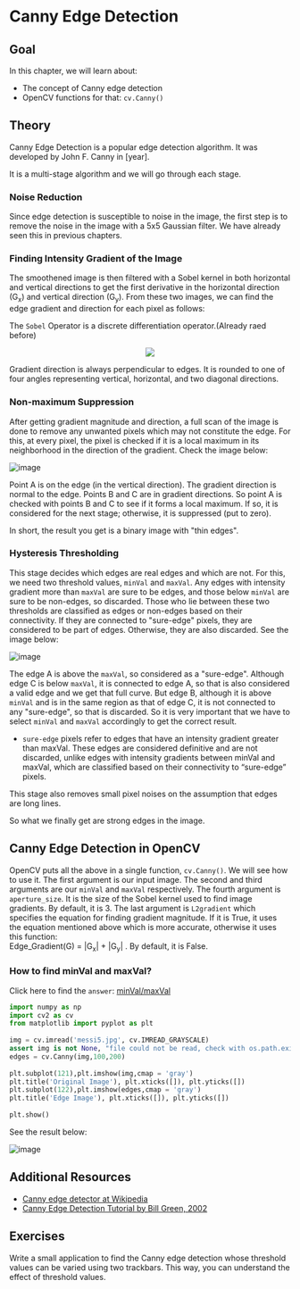 # Canny Edge Detection

## Goal
In this chapter, we will learn about:

- The concept of Canny edge detection
- OpenCV functions for that: `cv.Canny()`

## Theory
Canny Edge Detection is a popular edge detection algorithm. It was developed by John F. Canny in [year].

It is a multi-stage algorithm and we will go through each stage.

### Noise Reduction
Since edge detection is susceptible to noise in the image, the first step is to remove the noise in the image with a 5x5 Gaussian filter. We have already seen this in previous chapters.

### Finding Intensity Gradient of the Image
The smoothened image is then filtered with a Sobel kernel in both horizontal and vertical directions to get the first derivative in the horizontal direction (G<sub>x</sub>) and vertical direction (G<sub>y</sub>). From these two images, we can find the edge gradient and direction for each pixel as follows:

The `Sobel` Operator is a discrete differentiation operator.(Already raed before)

<div align="center"><img src="https://github.com/shyama7004/OpenCV-Personal-Documentation/blob/main/Images/5.png"></div>

Gradient direction is always perpendicular to edges. It is rounded to one of four angles representing vertical, horizontal, and two diagonal directions.

### Non-maximum Suppression
After getting gradient magnitude and direction, a full scan of the image is done to remove any unwanted pixels which may not constitute the edge. For this, at every pixel, the pixel is checked if it is a local maximum in its neighborhood in the direction of the gradient. Check the image below:

![image](https://docs.opencv.org/5.x/nms.jpg)

Point A is on the edge (in the vertical direction). The gradient direction is normal to the edge. Points B and C are in gradient directions. So point A is checked with points B and C to see if it forms a local maximum. If so, it is considered for the next stage; otherwise, it is suppressed (put to zero).

In short, the result you get is a binary image with "thin edges".

### Hysteresis Thresholding
This stage decides which edges are real edges and which are not. For this, we need two threshold values, `minVal` and `maxVal`. Any edges with intensity gradient more than `maxVal` are sure to be edges, and those below `minVal` are sure to be non-edges, so discarded. Those who lie between these two thresholds are classified as edges or non-edges based on their connectivity. If they are connected to "sure-edge" pixels, they are considered to be part of edges. Otherwise, they are also discarded. See the image below:

![image](https://docs.opencv.org/5.x/hysteresis.jpg)

The edge A is above the `maxVal`, so considered as a "sure-edge". Although edge C is below `maxVal`, it is connected to edge A, so that is also considered a valid edge and we get that full curve. But edge B, although it is above `minVal` and is in the same region as that of edge C, it is not connected to any "sure-edge", so that is discarded. So it is very important that we have to select `minVal` and `maxVal` accordingly to get the correct result.

- `sure-edge` pixels refer to edges that have an intensity gradient greater than maxVal. These edges are considered definitive and are not discarded, unlike edges with intensity gradients between minVal and maxVal, which are classified based on their connectivity to “sure-edge” pixels.

This stage also removes small pixel noises on the assumption that edges are long lines.

So what we finally get are strong edges in the image.

## Canny Edge Detection in OpenCV
OpenCV puts all the above in a single function, `cv.Canny()`. We will see how to use it. The first argument is our input image. The second and third arguments are our `minVal` and `maxVal` respectively. The fourth argument is `aperture_size`. It is the size of the Sobel kernel used to find image gradients. By default, it is 3. The last argument is `L2gradient` which specifies the equation for finding gradient magnitude. If it is True, it uses the equation mentioned above which is more accurate, otherwise it uses this function: <br> Edge_Gradient(G) = |G<sub>x</sub>| + |G<sub>y</sub>| . By default, it is False.

### How to find minVal and maxVal?

Click here to find the `answer`: [minVal/maxVal](https://github.com/shyama7004/OpenCV-Personal-Documentation/blob/main/More%20Explanation/3.4.md)

```python
import numpy as np
import cv2 as cv
from matplotlib import pyplot as plt
 
img = cv.imread('messi5.jpg', cv.IMREAD_GRAYSCALE)
assert img is not None, "file could not be read, check with os.path.exists()"
edges = cv.Canny(img,100,200)
 
plt.subplot(121),plt.imshow(img,cmap = 'gray')
plt.title('Original Image'), plt.xticks([]), plt.yticks([])
plt.subplot(122),plt.imshow(edges,cmap = 'gray')
plt.title('Edge Image'), plt.xticks([]), plt.yticks([])
 
plt.show()
```

See the result below:

![image](https://docs.opencv.org/5.x/canny1.jpg)

## Additional Resources
- [Canny edge detector at Wikipedia](https://en.wikipedia.org/wiki/Canny_edge_detector)
- [Canny Edge Detection Tutorial by Bill Green, 2002](https://web.archive.org/web/20080521135521/http://www.pages.drexel.edu/~weg22/can_tut.html)

## Exercises
Write a small application to find the Canny edge detection whose threshold values can be varied using two trackbars. This way, you can understand the effect of threshold values.
